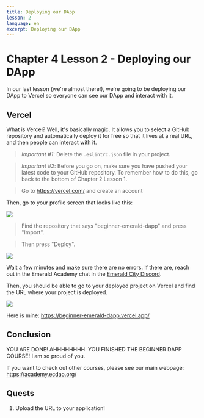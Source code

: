 ```yaml
---
title: Deploying our DApp
lesson: 2
language: en
excerpt: Deploying our DApp
---
```


# Chapter 4 Lesson 2 - Deploying our DApp

In our last lesson (we're almost there!), we're going to be deploying our DApp to Vercel so everyone can see our DApp and interact with it.

## Vercel

What is Vercel? Well, it's basically magic. It allows you to select a GitHub repository and automatically deploy it for free so that it lives at a real URL, and then people can interact with it.

> _Important #1_: Delete the `.eslintrc.json` file in your project.

> _Important #2_: Before you go on, make sure you have pushed your latest code to your GitHub repository. To remember how to do this, go back to the bottom of Chapter 2 Lesson 1.

> Go to https://vercel.com/ and create an account

Then, go to your profile screen that looks like this:

<img src="/courses/beginner-dapp/select-deployment.png" />

> Find the repository that says "beginner-emerald-dapp" and press "Import".

> Then press "Deploy".

<img src="/courses/beginner-dapp/deploy-dapp.png" />

Wait a few minutes and make sure there are no errors. If there are, reach out in the Emerald Academy chat in the <a href="https://discord.gg/wjA875sMjV" target="_blank">Emerald City Discord</a>.

Then, you should be able to go to your deployed project on Vercel and find the URL where your project is deployed.

<img src="/courses/beginner-dapp/all-done.png" />

Here is mine: https://beginner-emerald-dapp.vercel.app/

## Conclusion

YOU ARE DONE! AHHHHHHHH. YOU FINISHED THE BEGINNER DAPP COURSE! I am so proud of you.

If you want to check out other courses, please see our main webpage: https://academy.ecdao.org/

## Quests

1. Upload the URL to your application!
